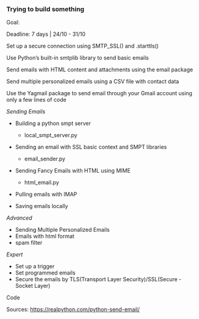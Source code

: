 ### Trying to build something

Goal:

Deadline: 7 days | 24/10 - 31/10

Set up a secure connection using SMTP_SSL() and .starttls()

Use Python’s built-in smtplib library to send basic emails

Send emails with HTML content and attachments using the email package

Send multiple personalized emails using a CSV file with contact data

Use the Yagmail package to send email through your Gmail account using only a few lines of code


*Sending Emails*
- Building a python smpt server
    - local_smpt_server.py
- Sending an email with SSL basic context and SMPT libraries
    - email_sender.py

- Sending Fancy Emails with HTML using MIME
    - html_email.py

- Pulling emails with IMAP
- Saving emails locally


*Advanced*

- Sending Multiple Personalized Emails
- Emails with html format
- spam filter
    

*Expert*

- Set up a trigger
- Set programmed emails
- Secure the emails by TLS(Transport Layer Security)/SSL(Secure - Socket Layer)


Code




Sources:
https://realpython.com/python-send-email/

